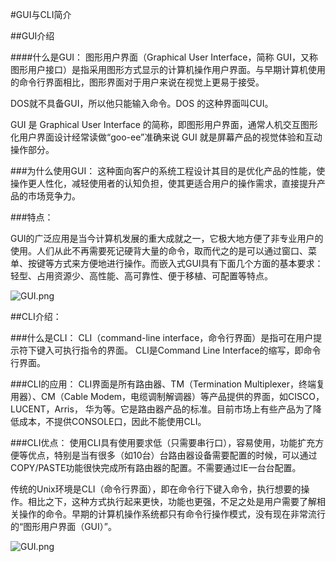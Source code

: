 #GUI与CLI简介

##GUI介绍

####什么是GUI：
图形用户界面（Graphical User Interface，简称 GUI，又称图形用户接口）是指采用图形方式显示的计算机操作用户界面。与早期计算机使用的命令行界面相比，图形界面对于用户来说在视觉上更易于接受。

DOS就不具备GUI，所以他只能输入命令。DOS 的这种界面叫CUI。

GUI 是 Graphical User Interface 的简称，即图形用户界面，通常人机交互图形化用户界面设计经常读做“goo-ee”准确来说 GUI 就是屏幕产品的视觉体验和互动操作部分。

###为什么使用GUI：
这种面向客户的系统工程设计其目的是优化产品的性能，使操作更人性化，减轻使用者的认知负担，使其更适合用户的操作需求，直接提升产品的市场竞争力。

###特点：

GUI的广泛应用是当今计算机发展的重大成就之一，它极大地方便了非专业用户的使用。人们从此不再需要死记硬背大量的命令，取而代之的是可以通过窗口、菜单、按键等方式来方便地进行操作。而嵌入式GUI具有下面几个方面的基本要求：轻型、占用资源少、高性能、高可靠性、便于移植、可配置等特点。

![GUI.png](/home/xiaojianlin/20141127/GUI.png)

##CLI介绍：

###什么是CLI：
CLI（command-line interface，命令行界面）是指可在用户提示符下键入可执行指令的界面。
CLI是Command Line Interface的缩写，即命令行界面。

###CLI的应用：
CLI界面是所有路由器、TM（Termination Multiplexer，终端复用器）、CM（Cable Modem，电缆调制解调器）等产品提供的界面，如CISCO， LUCENT，Arris， 华为等。它是路由器产品的标准。目前市场上有些产品为了降低成本，不提供CONSOLE口，因此不能使用CLI。

###CLI优点：
使用CLI具有使用要求低（只需要串行口），容易使用，功能扩充方便等优点，特别是当有很多（如10台）台路由器设备需要配置的时候，可以通过COPY/PASTE功能很快完成所有路由器的配置。不需要通过IE一台台配置。



传统的Unix环境是CLI（命令行界面），即在命令行下键入命令，执行想要的操作。相比之下，这种方式执行起来更快，功能也更强，不足之处是用户需要了解相关操作的命令。早期的计算机操作系统都只有命令行操作模式，没有现在非常流行的“图形用户界面（GUI）”。

![GUI.png](/home/xiaojianlin/20141127/GUI.png)
